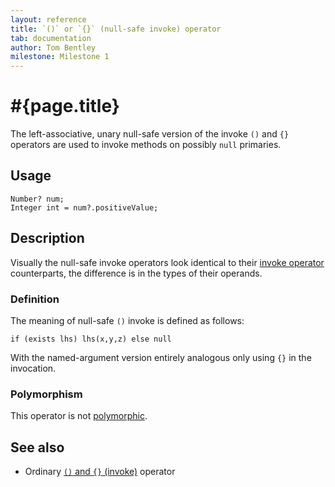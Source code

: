 ```yaml
---
layout: reference
title: `()` or `{}` (null-safe invoke) operator
tab: documentation
author: Tom Bentley
milestone: Milestone 1
---
```


# #{page.title}

The left-associative, unary null-safe version of the invoke 
`()` and `{}` operators are used to invoke methods on possibly `null`
primaries.

## Usage 

    Number? num;
    Integer int = num?.positiveValue;

## Description

Visually the null-safe invoke operators look identical to their
[invoke operator](../invoke) counterparts, the difference is in the
types of their operands.

### Definition

The meaning of null-safe `()` invoke is defined as follows:

    if (exists lhs) lhs(x,y,z) else null

With the named-argument version entirely analogous only using `{}` in the 
invocation.

### Polymorphism

This operator is not [polymorphic](/documentation/reference/operator/operator-polymorphism). 

## See also

* Ordinary [`()` and `{}` (invoke)](../invoke) operator

